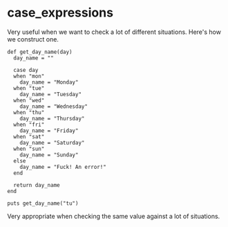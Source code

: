 # case_expressions

Very useful when we want to check a lot of different situations.
Here's how we construct one.

```
def get_day_name(day)
  day_name = ""

  case day
  when "mon" 
    day_name = "Monday"
  when "tue"
    day_name = "Tuesday"
  when "wed"
    day_name = "Wednesday"
  when "thu"
    day_name = "Thursday"
  when "fri"
    day_name = "Friday"
  when "sat"
    day_name = "Saturday"
  when "sun"
    day_name = "Sunday"
  else
    day_name = "Fuck! An error!"
  end

  return day_name
end

puts get_day_name("tu")
```

Very appropriate when checking the same value against a lot of situations.